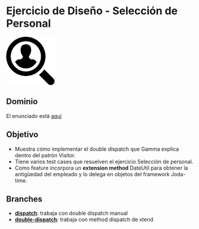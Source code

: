 
# Ejercicio de Diseño - Selección de Personal

<img src="images/personal.png" height="130px" width="130px"/>

## Dominio
El enunciado está [aquí](https://docs.google.com/viewer?a=v&pid=sites&srcid=ZGVmYXVsdGRvbWFpbnx1dG5kZXNpZ258Z3g6MzNhMGQyNGNmM2U5MzM2Ng)

## Objetivo

* Muestra cómo implementar el double dispatch que Gamma explica dentro del patrón Visitor.
* Tiene varios test cases que resuelven el ejercicio Selección de personal.
* Como feature incorpora un **extension method** DateUtil para obtener la antigüedad del empleado y lo delega en objetos del framework Joda-time.

## Branches

* [__dispatch__](https://github.com/uqbar-project/eg-seleccion-personal-xtend/tree/dispatch): trabaja con double dispatch manual
* [__double-dispatch__](https://github.com/uqbar-project/eg-seleccion-personal-xtend/tree/double-dispatch): trabaja con method dispatch de xtend

